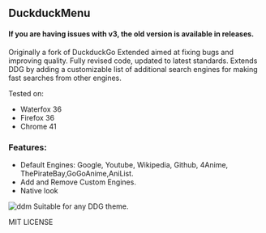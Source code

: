 ## DuckduckMenu

#### If you are having issues with v3, the old version is available in releases.

Originally a fork of DuckduckGo Extended aimed at fixing bugs and improving quality.
Fully revised code, updated to latest standards.
Extends DDG by adding a customizable list of additional search engines for making fast searches from other engines.

Tested on:
- Waterfox 36
- Firefox 36
- Chrome 41

### Features:
- Default Engines: Google, Youtube, Wikipedia, Github, 4Anime, ThePirateBay,GoGoAnime,AniList.
- Add and Remove Custom Engines.
- Native look


![ddm](https://raw.githubusercontent.com/Sb2001nov/Advance_DDG/main/resources/Sample.png "DDM")
Suitable for any DDG theme.

MIT LICENSE
